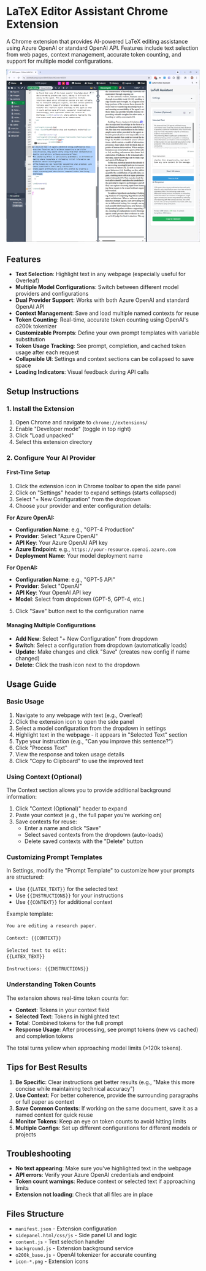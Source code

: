 # LaTeX Editor Assistant Chrome Extension

A Chrome extension that provides AI-powered LaTeX editing assistance using Azure OpenAI or standard OpenAI API. Features include text selection from web pages, context management, accurate token counting, and support for multiple model configurations.

![LaTeX Assistant Screenshot](screenshot.png)

## Features

- **Text Selection**: Highlight text in any webpage (especially useful for Overleaf)
- **Multiple Model Configurations**: Switch between different model providers and configurations
- **Dual Provider Support**: Works with both Azure OpenAI and standard OpenAI API
- **Context Management**: Save and load multiple named contexts for reuse
- **Token Counting**: Real-time, accurate token counting using OpenAI's o200k tokenizer
- **Customizable Prompts**: Define your own prompt templates with variable substitution
- **Token Usage Tracking**: See prompt, completion, and cached token usage after each request
- **Collapsible UI**: Settings and context sections can be collapsed to save space
- **Loading Indicators**: Visual feedback during API calls

## Setup Instructions

### 1. Install the Extension
1. Open Chrome and navigate to `chrome://extensions/`
2. Enable "Developer mode" (toggle in top right)
3. Click "Load unpacked"
4. Select this extension directory

### 2. Configure Your AI Provider

#### First-Time Setup
1. Click the extension icon in Chrome toolbar to open the side panel
2. Click on "Settings" header to expand settings (starts collapsed)
3. Select "+ New Configuration" from the dropdown
4. Choose your provider and enter configuration details:

**For Azure OpenAI:**
- **Configuration Name**: e.g., "GPT-4 Production"
- **Provider**: Select "Azure OpenAI"
- **API Key**: Your Azure OpenAI API key
- **Azure Endpoint**: e.g., `https://your-resource.openai.azure.com`
- **Deployment Name**: Your model deployment name

**For OpenAI:**
- **Configuration Name**: e.g., "GPT-5 API"
- **Provider**: Select "OpenAI"
- **API Key**: Your OpenAI API key
- **Model**: Select from dropdown (GPT-5, GPT-4, etc.)

5. Click "Save" button next to the configuration name

#### Managing Multiple Configurations
- **Add New**: Select "+ New Configuration" from dropdown
- **Switch**: Select a configuration from dropdown (automatically loads)
- **Update**: Make changes and click "Save" (creates new config if name changed)
- **Delete**: Click the trash icon next to the dropdown

## Usage Guide

### Basic Usage
1. Navigate to any webpage with text (e.g., Overleaf)
2. Click the extension icon to open the side panel
3. Select a model configuration from the dropdown in settings
4. Highlight text in the webpage - it appears in "Selected Text" section
5. Type your instruction (e.g., "Can you improve this sentence?")
6. Click "Process Text"
7. View the response and token usage details
8. Click "Copy to Clipboard" to use the improved text

### Using Context (Optional)
The Context section allows you to provide additional background information:

1. Click "Context (Optional)" header to expand
2. Paste your context (e.g., the full paper you're working on)
3. Save contexts for reuse:
   - Enter a name and click "Save"
   - Select saved contexts from the dropdown (auto-loads)
   - Delete saved contexts with the "Delete" button

### Customizing Prompt Templates
In Settings, modify the "Prompt Template" to customize how your prompts are structured:
- Use `{{LATEX_TEXT}}` for the selected text
- Use `{{INSTRUCTIONS}}` for your instructions
- Use `{{CONTEXT}}` for additional context

Example template:
```
You are editing a research paper.

Context: {{CONTEXT}}

Selected text to edit:
{{LATEX_TEXT}}

Instructions: {{INSTRUCTIONS}}
```

### Understanding Token Counts
The extension shows real-time token counts for:
- **Context**: Tokens in your context field
- **Selected Text**: Tokens in highlighted text
- **Total**: Combined tokens for the full prompt
- **Response Usage**: After processing, see prompt tokens (new vs cached) and completion tokens

The total turns yellow when approaching model limits (>120k tokens).

## Tips for Best Results

1. **Be Specific**: Clear instructions get better results (e.g., "Make this more concise while maintaining technical accuracy")
2. **Use Context**: For better coherence, provide the surrounding paragraphs or full paper as context
3. **Save Common Contexts**: If working on the same document, save it as a named context for quick reuse
4. **Monitor Tokens**: Keep an eye on token counts to avoid hitting limits
5. **Multiple Configs**: Set up different configurations for different models or projects

## Troubleshooting

- **No text appearing**: Make sure you've highlighted text in the webpage
- **API errors**: Verify your Azure OpenAI credentials and endpoint
- **Token count warnings**: Reduce context or selected text if approaching limits
- **Extension not loading**: Check that all files are in place

## Files Structure

- `manifest.json` - Extension configuration
- `sidepanel.html/css/js` - Side panel UI and logic
- `content.js` - Text selection handler
- `background.js` - Extension background service
- `o200k_base.js` - OpenAI tokenizer for accurate counting
- `icon-*.png` - Extension icons
